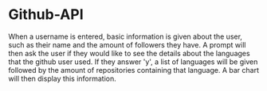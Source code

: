# Github-API

When a username is entered, basic information is given about the user, such as their name and the amount of followers they have. A prompt will then ask the user if they would like to see the details about the languages that the github user used. If they answer 'y', a list of languages will be given followed by the amount of repositories containing that language. A bar chart will then display this information.
